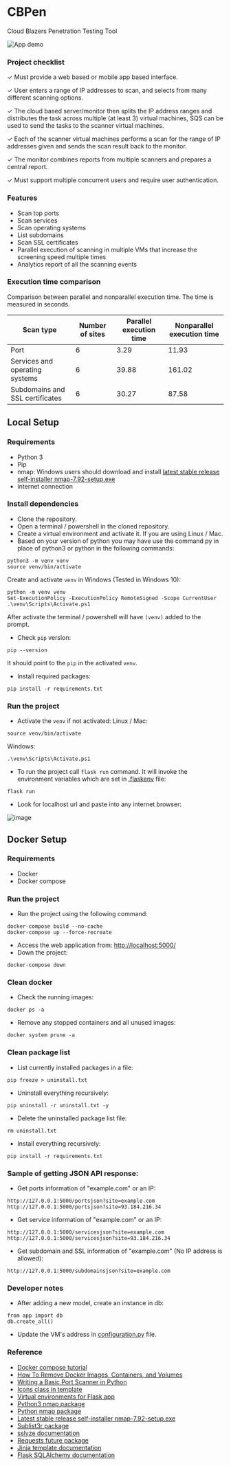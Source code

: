 # CBPen

Cloud Blazers Penetration Testing Tool

![App demo](screenshots/service_scan_report.png)

### Project checklist

&check; Must provide a web based or mobile app based interface.

&check; User enters a range of IP addresses to scan, and selects from many different scanning options.

&check; The cloud based server/monitor then splits the IP address ranges and distributes the task across multiple (at
least 3) virtual machines, SQS can be used to send the tasks to the scanner virtual machines.

&check; Each of the scanner virtual machines performs a scan for the range of IP addresses given and sends the scan
result back to the monitor.

&check; The monitor combines reports from multiple scanners and prepares a central report.

&check; Must support multiple concurrent users and require user authentication.

### Features

- Scan top ports
- Scan services
- Scan operating systems
- List subdomains
- Scan SSL certificates
- Parallel execution of scanning in multiple VMs that increase the screening speed multiple times
- Analytics report of all the scanning events
### Execution time comparison

Comparison between parallel and nonparallel execution time. The time is measured in seconds.

| Scan type | Number of sites | Parallel execution time | Nonparallel execution time |
| --- | --- | --- | --- |
| Port | 6 | 3.29 | 11.93 |
| Services and operating systems | 6 | 39.88 | 161.02 |
| Subdomains and SSL certificates | 6 | 30.27 | 87.58 |

## Local Setup

### Requirements

- Python 3
- Pip
- nmap:
  Windows users should download and
  install [latest stable release self-installer nmap-7.92-setup.exe](https://nmap.org/dist/nmap-7.92-setup.exe)
- Internet connection

### Install dependencies

- Clone the repository.
- Open a terminal / powershell in the cloned repository.
- Create a virtual environment and activate it. If you are using Linux / Mac.
- Based on your version of python you may have use the command py in place of python3 or python in the following
  commands:

```commandline
python3 -m venv venv
source venv/bin/activate
```

Create and activate `venv` in Windows (Tested in Windows 10):

```commandline
python -m venv venv
Set-ExecutionPolicy -ExecutionPolicy RemoteSigned -Scope CurrentUser
.\venv\Scripts\Activate.ps1
```

After activate the terminal / powershell will have `(venv)` added to the prompt.

- Check `pip` version:

```commandline
pip --version
```

It should point to the `pip` in the activated `venv`.

- Install required packages:

```commandline
pip install -r requirements.txt
```

### Run the project

- Activate the `venv` if not activated:
  Linux / Mac:

```commandline
source venv/bin/activate
```

Windows:

```commandline
.\venv\Scripts\Activate.ps1
```

- To run the project call `flask run` command. It will invoke the environment variables which are set
  in [.flaskenv](./.flaskenv) file:

```commandline
flask run
```

- Look for localhost url and paste into any internet browser:

![image](https://user-images.githubusercontent.com/92561241/140677370-e82cd9a9-4937-4424-86b4-5fdaf18ff5f7.png)

## Docker Setup

### Requirements

- Docker
- Docker compose

### Run the project

- Run the project using the following command:

```commandline
docker-compose build --no-cache
docker-compose up --force-recreate
```

- Access the web application from: [http://localhost:5000/](http://localhost:5000/)
- Down the project:

```commandline
docker-compose down
```

### Clean docker

- Check the running images:

```commandline
docker ps -a
```

- Remove any stopped containers and all unused images:

```commandline
docker system prune -a
```

### Clean package list

- List currently installed packages in a file:

```commandline
pip freeze > uninstall.txt
```

- Uninstall everything recursively:

```commandline
pip uninstall -r uninstall.txt -y
```

- Delete the uninstalled package list file:

```commandline
rm uninstall.txt
```

- Install everything recursively:

```commandline
pip install -r requirements.txt
```

### Sample of getting JSON API response:

- Get ports information of "example.com" or an IP:

```commandline
http://127.0.0.1:5000/portsjson?site=example.com
http://127.0.0.1:5000/portsjson?site=93.184.216.34
```

- Get service information of "example.com" or an IP:

```commandline
http://127.0.0.1:5000/servicesjson?site=example.com
http://127.0.0.1:5000/servicesjson?site=93.184.216.34
```

- Get subdomain and SSL information of "example.com" (No IP address is allowed):

```commandline
http://127.0.0.1:5000/subdomainsjson?site=example.com
```

### Developer notes

- After adding a new model, create an instance in db:

```commandline
from app import db
db.create_all()
```

- Update the VM's address in [configuration.py](controller.py) file.

### Reference

- [Docker compose tutorial](https://docs.docker.com/compose/gettingstarted/)
- [How To Remove Docker Images, Containers, and Volumes](https://www.digitalocean.com/community/tutorials/how-to-remove-docker-images-containers-and-volumes)
- [Writing a Basic Port Scanner in Python](https://westoahu.hawaii.edu/cyber/forensics-weekly-executive-summmaries/writing-a-basic-port-scanner-in-python/)
- [Icons class in template](https://icons.getbootstrap.com/)
- [Virtual environments for Flask app](https://flask.palletsprojects.com/en/2.0.x/installation/#virtual-environments)
- [Python3 nmap package](https://pypi.org/project/python3-nmap/)
- [Python nmap package](https://pypi.org/project/python-nmap/)
- [Latest stable release self-installer nmap-7.92-setup.exe](https://nmap.org/dist/nmap-7.92-setup.exe)
- [Sublist3r package](https://github.com/aboul3la/Sublist3r)
- [sslyze documentation](https://nabla-c0d3.github.io/sslyze/documentation/available-scan-commands.html#id15)
- [Requests future package](https://pypi.org/project/requests-futures/)
- [Jinja template documentation](https://jinja.palletsprojects.com/en/3.0.x/templates/#if-expression)
- [Flask SQLAlchemy documentation](https://flask-sqlalchemy.palletsprojects.com/en/2.x/quickstart/#a-minimal-application)
